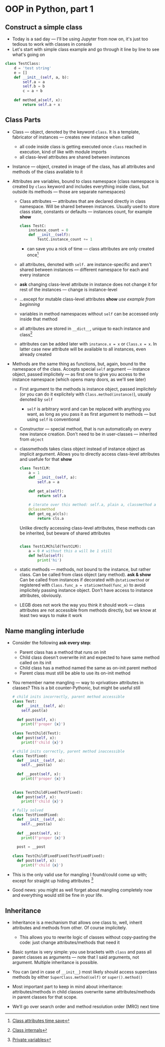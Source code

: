 # OOP in Python, part 1

## Construct a simple class

* Today is a sad day — I'll be using Jupyter from now on, it's just too tedious to work with classes in console
* Let's start with simple class example and go through it line by line to see what's going on

```python
class TestClass:
    d = 'test string'
    e = []
    def __init__(self, a, b):
        self.a = a
        self.b = b
        c = a + b
   
    def method_a(self, x):
        return self.a + x
```



## Class Parts

* Class — object, denoted by the keyword `class`. It is a template, fabricator of instances — creates new instance when called

  * all code inside class is getting executed once `class` reached in execution, kind of like with module imports
  * all class-level attributes are shared between instances

* Instance — object, created in image of the class, has all attributes and methods of the class available to it

* Attributes are variables, bound to class namespace (class namespace is created by `class` keyword and includes everything inside class, but outside its methods — those are separate namespaces)

  * Class attributes — attributes that are declared directly in class namespace. Will be shared between instances. Usually used to store class state, constants or defaults — instances count, for example **show**

    ```python
    class TestC:
        instance_count = 0
        def __init__(self):
            TestC.instance_count += 1
    ```

    * can save you a nick of time — class attributes are only created once[^1]

  * all attributes, denoted with `self.` are instance-specific and aren't shared between instances — different namespace for each and every instance

  * **ask** changing class-level attribute in instance does not change it for rest of the instances — change is instance-level

  * …except for mutable class-level attributes **show** _use example from beginning_

  * variables in method namespaces without `self` can be accessed only inside that method

  * all attributes are stored in `__dict__`, unique to each instance and class[^2]

  * attributes can be added later with `instance.x = x` or `Class.x = x`. In latter case new attribute will be available to all instances, even already created

* Methods are the same thing as functions, but, again, bound to the namespace of the class. Accepts special `self` argument — instance object, passed implicitely — as first one to give you access to the instance namespace (which opens many doors, as we'll see later)

  * First argument to the methods is instance object, passed implicitely (or you can do it explicitely with `Class.method(instance)`), usualy denoted by `self` 

    * `self` is arbitrary word and can be replaced with anything you want, as long as you pass it as first argument to methods — but using `self` is conventional

  * Constructor — special method, that is run automatically on every new instance creation. Don't need to be in user-classes — inherited from `object` 

  * classmethods takes class object instead of instance object as implicit argument. Allows you to directly access class-level attributes and usefule for that **show**

    ```python
    class TestCLM:
        a = 1
        def __init__(self, a):
            self.a = a
            
        def get_a(self):
            return self.a
    		
        # iterate over this method: self.a, plain a, classmethod a
        @classmethod
        def get_og_a(cls):
            return cls.a
    ```

     Unlike directly accessing class-level attributes, these methods can be inherited, but beware of shared attributes

    ```python
    
    class TestCLMChild(TestCLM):
        a = 0 # without this a will be 1 still
        def hello(self):
            print('hi')

  * static methods — methods, not bound to the instance, but rather class. Can be called from class object (any method). **ask & show** Can be called from instances if decorated with `@staticmethod` or registered with `Class.func_a = staticmethod(func_a)` to avoid implicitely passing instance object. Don't have access to instance attributes, obviously.

  * LEGB does not work the way you think it should work — class attributes are not accessible from methods directly, but we know at least two ways to make it work

## Name mangling interlude

* Consider the following **ask every step**:

  * Parent class has a method that runs on init
  * Child class doesn't overwrite init and expected to have same method called on its init
  * Child class has a method named the same as on-init parent method
  * Parent class must still be able to use its on-init method

* You remember name mangling — way to «privatise» attributes in classes? This is a bit counter-Pythonic, but might be useful still

  ```python
  # child inits incorrectly, parent method accessible
  class Test:
    def __init__(self, a):
      self.post(a)
     
    def post(self, x):
      print(f'proper {x}')
    
  class TestChild(Test):
    def post(self, x):
      print(f'child {x}')
  
  # child inits correctly, parent method inaccessible
  class TestFixed:
    def __init__(self, a):
      self.__post(a)
     
    def __post(self, x):
      print(f'proper {x}')
     
    
  class TestChildFixed(TestFixed):
    def post(self, x):
      print(f'child {x}')
  
  # fully solved
  class TestFixedFixed:
    def __init__(self, a):
      self.__post(a)
     
    def __post(self, x):
      print(f'proper {x}')
     
    post = __post
    
  class TestChildFixedFixed(TestFixedFixed):
    def post(self, x):
      print(f'child {x}')
  ```

* This is the only valid use for mangling I found/could come up with; except for straight up hiding attributes [^3]

* Good news: you might as well forget about mangling completely now and everything would still be fine in your life.

## Inheritance

* Inheritance is a mechanism that allows one class to, well, inherit attributes and methods from other. Of course implicitely.
  * This allows you to rewrite logic of classes without copy-pasting the code: just change attributes/methods that need it

* Basic syntax is very simple: you use brackets with `class` and pass all parent classes as arguments — note that I said arguments, not argument. Multiple inheritance is possible.
* You can (and in case of `__init__`) most likely should access superclass methods by either `SuperClass.method(self)` or `super().method()` 
* Most important part to keep in mind about inheritance: attributes/methods in child classes overwrite same attributes/methods in parent classes for that scope.

* We'll go over search order and method resolution order (MRO) next time

[^1]: [Class attributes time save](https://www.toptal.com/python/python-class-attributes-an-overly-thorough-guide)
[^2]: [Class internals](https://rushter.com/blog/python-class-internals/)
[^3]: [Private variables](https://docs.python.org/3/tutorial/classes.html#private-variables)